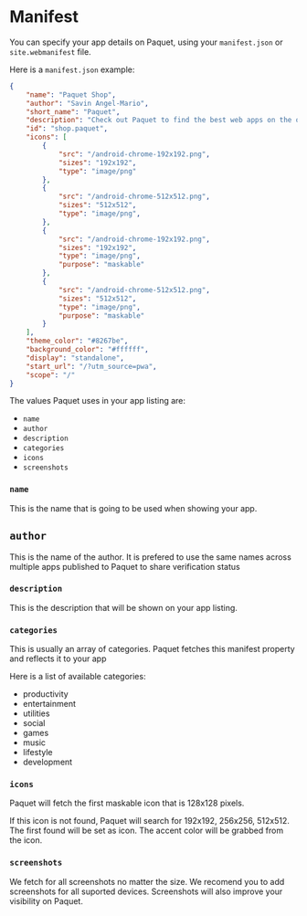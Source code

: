 # Manifest

You can specify your app details on Paquet, using your `manifest.json` or `site.webmanifest` file.

Here is a `manifest.json` example:

```json
{
    "name": "Paquet Shop",
    "author": "Savin Angel-Mario",
    "short_name": "Paquet",
    "description": "Check out Paquet to find the best web apps on the open web.",
    "id": "shop.paquet",
    "icons": [
        {
            "src": "/android-chrome-192x192.png",
            "sizes": "192x192",
            "type": "image/png"
        },
        {
            "src": "/android-chrome-512x512.png",
            "sizes": "512x512",
            "type": "image/png",
        },
        {
            "src": "/android-chrome-192x192.png",
            "sizes": "192x192",
            "type": "image/png",
            "purpose": "maskable"
        },
        {
            "src": "/android-chrome-512x512.png",
            "sizes": "512x512",
            "type": "image/png",
            "purpose": "maskable"
        }
    ],
    "theme_color": "#8267be",
    "background_color": "#ffffff",
    "display": "standalone",
    "start_url": "/?utm_source=pwa",
    "scope": "/"
}
```

The values Paquet uses in your app listing are:
* `name`
* `author`
* `description`
* `categories`
* `icons`
* `screenshots`

### `name`

This is the name that is going to be used when showing your app.

## `author`

This is the name of the author. It is prefered to use the same
names across multiple apps published to Paquet to share 
verification status

### `description`

This is the description that will be shown on your app listing.

### `categories`

This is usually an array of categories.
Paquet fetches this manifest property and reflects it to your app

Here is a list of available categories:

* productivity
* entertainment
* utilities
* social
* games
* music
* lifestyle
* development

### `icons`

Paquet will fetch the first maskable icon that is 128x128 pixels.

If this icon is not found, Paquet will search for 192x192, 256x256, 512x512.
The first found will be set as icon. The accent color will be grabbed from
the icon.

### `screenshots`

We fetch for all screenshots no matter the size. We recomend
you to add screenshots for all suported devices. Screenshots
will also improve your visibility on Paquet.
